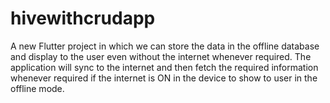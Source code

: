 # hivewithcrudapp

A new Flutter project in which we can store the data in the offline database and display to the user even without the internet whenever required. 
The application will sync to the internet and then fetch the required information whenever required if the internet is ON in the device to show to user in the offline mode.
